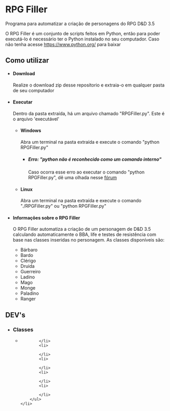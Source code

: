 <h1>RPG Filler</h1>
<p>
	Programa para automatizar a criação de personagens do RPG D&D 3.5
</p>
<p>
	O RPG Filler é um conjunto de scripts feitos em Python, então para poder executá-lo é necessário ter o Python instalado no seu computador. Caso não tenha acesse <a href="https://www.python.org/">https://www.python.org/</a> para baixar
</p>
<h2>Como utilizar</h2>
<ul>
	<li>
		<h4>Download</h4>
		<p>
			Realize o download zip desse reposítorio e extraia-o em qualquer pasta de seu computador
		</p>
	</li>
	<li>
		<h4>Executar</h4>
		<p>
			Dentro da pasta extraída, há um arquivo chamado "RPGFiller.py". Este é o arquivo 'executável'
		</p>
		<ul>
			<li>
				<h4>Windows</h4>
				<p>
					Abra um terminal na pasta extraída e execute o comando "python RPGFiller.py"
				</p>
				<ul>
					<li>
						<h5>Erro: "python não é reconhecido como um comando interno"</h5>
						<p>
							Caso ocorra esse erro ao executar o comando "python RPGFiller.py", dê uma olhada nesse <a href="http://stackoverflow.com/questions/7054424/python-not-recognised-as-a-command">fórum</a>
						</p>
					</li>
				</ul>
			</li>
			<li>
				<h4>Linux</h4>
				<p>
					Abra um terminal na pasta extraída e execute o comando "./RPGFiller.py" ou "python RPGFiller.py"
				</p>
			</li>
		</ul>
	</li>
	<li>
		<h4>Informações sobre o RPG Filler</h4>
		<p>
			O RPG Filler automatiza a criação de um personagem de D&D 3.5 calculando automaticamente o BBA, life e testes de resistência com base nas classes inseridas no personagem. 
			As classes disponíveis são:
		</p>
		<ul>
			<li>Bárbaro</li>
			<li>Bardo</li>
			<li>Clérigo</li>
			<li>Druida</li>
			<li>Guerreiro</li>
			<li>Ladino</li>
			<li>Mago</li>
			<li>Monge</li>
			<li>Paladino</li>
			<li>Ranger</li>
		</ul>
	</li>
</ul>
<h2>DEV's</h2>
<ul>
	<li>
		<h3>Classes</h3>
		<ul>
			<li>
				
			</li>
			<li>
				
			</li>
			<li>
				
			</li>
			<li>
				
			</li>
			<li>
				
			</li>
		</ul>
	</li>
</ul>








